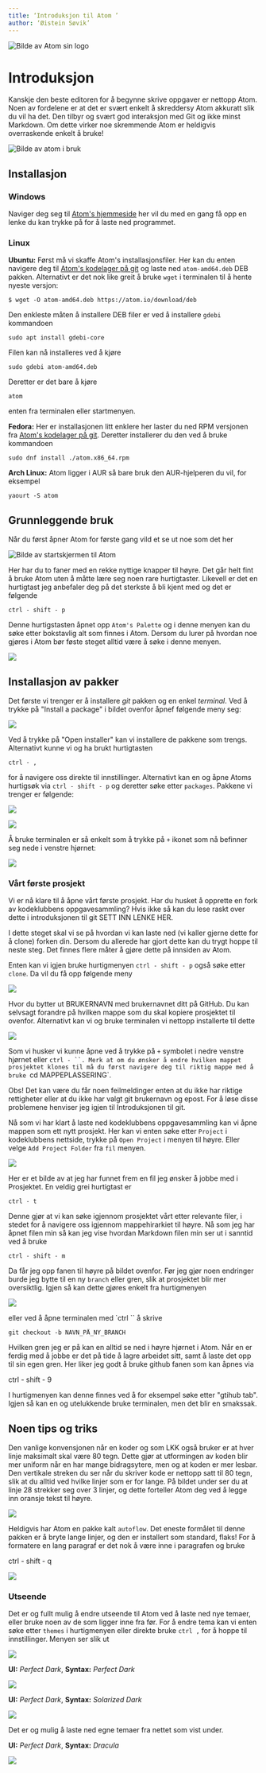```yaml
---
title: ‘Introduksjon til Atom ’
author: ‘Øistein Søvik’
---
```


![Bilde av Atom sin logo](Atom_icon.svg)

# Introduksjon

Kanskje den beste editoren for å begynne skrive oppgaver er nettopp Atom. Noen
av fordelene er at det er svært enkelt å skreddersy Atom akkuratt slik du vil ha
det. Den tilbyr og svært god interaksjon med Git og ikke minst Markdown. Om dette virker noe skremmende Atom er heldigvis overraskende enkelt å bruke!

![Bilde av atom i bruk](atom-faktisk-jobbing.png)

## Installasjon

### Windows

Naviger deg seg til [Atom's hjemmeside](https://atom.io/) her vil du med en gang få opp en lenke du kan trykke på for å laste ned programmet.

### Linux

**Ubuntu:** Først må vi skaffe Atom's installasjonsfiler. Her kan du enten
navigere deg til [Atom's kodelager på
git](https://github.com/atom/atom/releases/tag/v1.28.0) og laste ned
`atom-amd64.deb` DEB pakken. Alternativt er det nok like greit å bruke `wget` i
terminalen til å hente nyeste versjon:

    $ wget -O atom-amd64.deb https://atom.io/download/deb

Den enkleste måten å installere DEB filer er ved å installere `gdebi` kommandoen

    sudo apt install gdebi-core

Filen kan nå installeres ved å kjøre

    sudo gdebi atom-amd64.deb

Deretter er det bare å kjøre

    atom

enten fra terminalen eller startmenyen.

**Fedora:** Her er installasjonen litt enklere her laster du ned RPM versjonen
fra [Atom's kodelager på git](https://github.com/atom/atom/releases/tag/v1.28.0). Deretter installerer du den ved å bruke kommandoen

    sudo dnf install ./atom.x86_64.rpm

**Arch Linux:** Atom ligger i AUR så bare bruk den AUR-hjelperen du vil, for
eksempel

    yaourt -S atom

## Grunnleggende bruk

Når du først åpner Atom for første gang vild et se ut noe som det her

![Bilde av startskjermen til Atom](atom-intro.png)

Her har du to faner med en rekke nyttige knapper til høyre. Det går helt fint å bruke Atom uten å måtte lære seg noen rare hurtigtaster. Likevell er det en hurtigtast jeg anbefaler deg på det sterkste å bli kjent med og det er følgende

    ctrl - shift - p

Denne hurtigstasten åpnet opp `Atom's Palette` og i denne menyen kan du søke etter bokstavlig alt som finnes i Atom. Dersom du lurer på hvordan noe gjøres i Atom bør føste steget alltid være å søke i denne menyen.

![](atom-quick-menu.png)

## Installasjon av pakker

Det første vi trenger er å installere _git_ pakken og en enkel _terminal_. Ved å trykke på "Install a package" i bildet ovenfor åpnef følgende meny seg:

![](atom-package.png)

Ved å trykke på "Open installer" kan vi installere de pakkene som trengs. Alternativt kunne vi og ha brukt hurtigtasten

    ctrl - ,

for å navigere oss direkte til innstillinger. Alternativt kan en og åpne Atoms hurtigsøk via `ctrl - shift - p` og deretter søke etter `packages`. Pakkene vi trenger er følgende:

![](atom-git-plus.png)

![](atom-terminal.png)

Å bruke terminalen er så enkelt som å trykke på `+` ikonet som nå befinner seg nede i venstre hjørnet:

![](atom-terminal-2.png)

### Vårt første prosjekt

Vi er nå klare til å åpne vårt første prosjekt. Har du husket å opprette en fork av kodeklubbens oppgavesammling? Hvis ikke så kan du lese raskt over dette i introduksjonen til git SETT INN LENKE HER.

I dette steget skal vi se på hvordan vi kan laste ned (vi kaller gjerne dette
for å clone) forken din. Dersom du allerede har gjort dette kan du trygt hoppe
til neste steg. Det finnes flere måter å gjøre dette på innsiden av Atom.

Enten kan vi igjen bruke hurtigmenyen `ctrl - shift - p` også søke etter `clone`. Da vil du få opp følgende meny

![](atom-clone.png)

Hvor du bytter ut BRUKERNAVN med brukernavnet ditt på GitHub. Du kan selvsagt forandre på hvilken mappe som du skal kopiere prosjektet til ovenfor. Alternativt kan vi og bruke terminalen vi nettopp installerte til dette

![](atom-clone-terminal.png)

Som vi husker vi kunne åpne ved å trykke på `+` symbolet i nedre venstre hjørnet eller `ctrl - ``. Merk at om du ønsker å endre hvilken mappet prosjektet klones til må du først navigere deg til riktig mappe med å bruke `cd MAPPEPLASSERING`.

Obs! Det kan være du får noen feilmeldinger enten at du ikke har riktige rettigheter eller at du ikke har valgt git brukernavn og epost. For å løse disse problemene henviser jeg igjen til Introduksjonen til git.

Nå som vi har klart å laste ned kodeklubbens oppgavesammling kan vi åpne mappen som ett nytt prosjekt. Her kan vi enten søke etter `Project` i kodeklubbens nettside, trykke på `Open Project` i menyen til høyre. Eller velge `Add Project Folder` fra `fil` menyen.

![](atom-faktisk-jobbing.png)

Her er et bilde av at jeg har funnet frem en fil jeg ønsker å jobbe med i Prosjektet.
En veldig grei hurtigtast er

    ctrl - t

Denne gjør at vi kan søke igjennom prosjektet vårt etter relevante filer, i stedet for å navigere oss igjennom mappehirarkiet til høyre. Nå som jeg har åpnet filen min så kan jeg vise hvordan Markdown filen min ser ut i sanntid ved å bruke

    ctrl - shift - m

Da får jeg opp fanen til høyre på bildet ovenfor. Før jeg gjør noen endringer burde jeg bytte til en ny `branch` eller gren, slik at prosjektet blir mer oversiktlig. Igjen så kan dette gjøres enkelt fra hurtigmenyen

![](atom-branch-git.png)

eller ved å åpne terminalen med `ctrl `` å skrive

    git checkout -b NAVN_PÅ_NY_BRANCH

Hvilken gren jeg er på kan en alltid se ned i høyre hjørnet i Atom. Når en er ferdig med å jobbe er det på tide å lagre arbeidet sitt, samt å laste det opp til sin egen gren. Her liker jeg godt å bruke github fanen som kan åpnes via

ctrl - shift - 9

I hurtigmenyen kan denne finnes ved å for eksempel søke etter "gtihub tab". Igjen så kan en og utelukkende bruke terminalen, men det blir en smakssak.

## Noen tips og triks

Den vanlige konvensjonen når en koder og som LKK også bruker er at hver linje maksimalt skal være 80 tegn. Dette gjør at utformingen av koden blir mer uniform når en har mange bidragsytere, men og at koden er mer lesbar. Den vertikale streken du ser når du skriver kode er nettopp satt til 80 tegn, slik at du alltid ved hvilke linjer som er for lange. På bildet under ser du at linje 28 strekker seg over 3 linjer, og dette forteller Atom deg ved å legge inn oransje tekst til høyre.

![](atom-long-line.png)

Heldigvis har Atom en pakke kalt `autoflow`. Det eneste formålet til denne
pakken er å bryte lange linjer, og den er installert som standard, flaks! For å
formatere en lang paragraf er det nok å være inne i paragrafen og bruke

  ctrl - shift - q

![](atom-long-line-fixed.png)

### Utseende

Det er og fullt mulig å endre utseende til Atom ved å laste ned nye temaer, eller bruke noen av de som ligger inne fra før. For å endre tema kan vi enten søke etter `themes` i hurtigmenyen eller direkte bruke `ctrl ,` for å hoppe til innstillinger. Menyen ser slik ut

![](atom-themes.png)

**UI:** _Perfect Dark_, **Syntax:** _Perfect Dark_

![](atom-jobbing-perfect-dark.png)

**UI:** _Perfect Dark_, **Syntax:** _Solarized Dark_

![](atom-jobbing-perfect-dark-solarized.png)

Det er og mulig å laste ned egne temaer fra nettet som vist under.

**UI:** _Perfect Dark_, **Syntax:** _Dracula_

![](atom-jobbing-perfect-dark-dracula.png)
